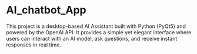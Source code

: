 # AI_chatbot_App
This project is a desktop-based AI Assistant built with Python (PyQt5) and powered by the OpenAI API. It provides a simple yet elegant interface where users can interact with an AI model, ask questions, and receive instant responses in real time.
